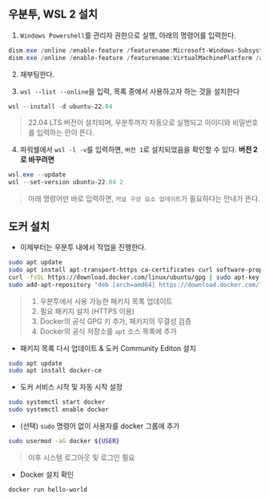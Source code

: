 ## 우분투, WSL 2 설치

1. `Windows Powershell`를 관리자 권한으로 실행, 아래의 명령어를 입력한다.
```powershell
dism.exe /online /enable-feature /featurename:Microsoft-Windows-Subsystem-Linux /all /norestart
dism.exe /online /enable-feature /featurename:VirtualMachinePlatform /all /norestart
```

2. 재부팅한다.

3. `wsl --list --online`을 입력, 목록 중에서 사용하고자 하는 것을 설치한다
```powershell
wsl --install -d ubuntu-22.04
```
> 22.04 LTS 버전이 설치되며, 우분투까지 자동으로 실행되고 아이디와 비밀번호를 입력하는 란이 뜬다.

4. 파워쉘에서 `wsl -l -v`를 입력하면, `버전 1`로 설치되었음을 확인할 수 있다.  **버전 2로 바꾸려면**
```powershell
wsl.exe --update
wsl --set-version ubuntu-22.04 2 
```
> 아래 명령어만 바로 입력하면, `커널 구성 요소 업데이트`가 필요하다는 안내가 뜬다. 

## 도커 설치
- 이제부터는 우분투 내에서 작업을 진행한다.

```sh
sudo apt update
sudo apt install apt-transport-https ca-certificates curl software-properties-common
curl -fsSL https://download.docker.com/linux/ubuntu/gpg | sudo apt-key add -
sudo add-apt-repository "deb [arch=amd64] https://download.docker.com/linux/ubuntu $(lsb_release -cs) stable"
```
> 1. 우분투에서 사용 가능한 패키지 목록 업데이트
> 2. 필요 패키지 설치 (HTTPS 이용)
> 3. Docker의 공식 GPG 키 추가, 패키지의 무결성 검증
> 4. Docker의 공식 저장소를 `apt` 소스 목록에 추가

- 패키지 목록 다시 업데이트 & 도커 Community Editon 설치
```sh
sudo apt update
sudo apt install docker-ce
```

- 도커 서비스 시작 및 자동 시작 설정
```sh
sudo systemctl start docker
sudo systemctl enable docker
```

- (선택) `sudo` 명령어 없이 사용자를 docker 그룹에 추가
```sh
sudo usermod -aG docker ${USER}
```
> 이후 시스템 로그아웃 및 로그인 필요

- Docker 설치 확인
```sh
docker run hello-world
```
